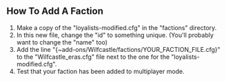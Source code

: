 
How To Add A Faction
--------------------

1. Make a copy of the "loyalists-modified.cfg" in the "factions" directory.
2. In this new file, change the "id" to something unique. (You'll probably
want to change the "name" too)
3. Add the line "{~add-ons/Wilfcastle/factions/YOUR_FACTION_FILE.cfg}" to the
"Wilfcastle_eras.cfg" file next to the one for the "loyalists-modified.cfg".
4. Test that your faction has been added to multiplayer mode.
